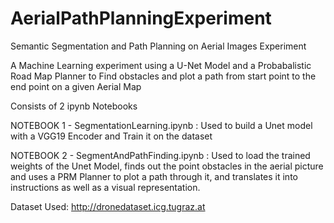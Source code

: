 # AerialPathPlanningExperiment
Semantic Segmentation and Path Planning on Aerial Images Experiment

A Machine Learning experiment using a U-Net Model and a Probabalistic Road Map Planner to Find obstacles and plot a path from start point to the end point on a given Aerial Map

Consists of 2 ipynb Notebooks

NOTEBOOK 1 - SegmentationLearning.ipynb : Used to build a Unet model with a VGG19 Encoder and Train it on the dataset

NOTEBOOK 2 - SegmentAndPathFinding.ipynb : Used to load the trained weights of the Unet Model, finds out the point obstacles in the aerial picture and uses a PRM Planner to plot a path through it, and translates it into instructions as well as a visual representation.

Dataset Used: http://dronedataset.icg.tugraz.at
